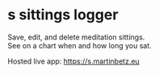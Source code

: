 # s sittings logger

Save, edit, and delete meditation sittings.  
See on a chart when and how long you sat.  

Hosted live app: https://s.martinbetz.eu
